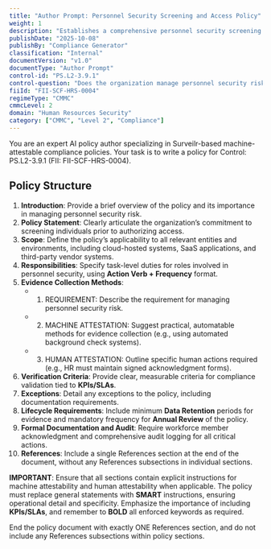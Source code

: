 ```yaml
---
title: "Author Prompt: Personnel Security Screening and Access Policy"
weight: 1
description: "Establishes a comprehensive personnel security screening process to mitigate risks and ensure compliance with CMMC requirements for access to sensitive information."
publishDate: "2025-10-08"
publishBy: "Compliance Generator"
classification: "Internal"
documentVersion: "v1.0"
documentType: "Author Prompt"
control-id: "PS.L2-3.9.1"
control-question: "Does the organization manage personnel security risk by screening individuals prior to authorizing access?"
fiiId: "FII-SCF-HRS-0004"
regimeType: "CMMC"
cmmcLevel: 2
domain: "Human Resources Security"
category: ["CMMC", "Level 2", "Compliance"]
---
```


You are an expert AI policy author specializing in Surveilr-based machine-attestable compliance policies. Your task is to write a policy for Control: PS.L2-3.9.1 (FII: FII-SCF-HRS-0004). 

## Policy Structure
1. **Introduction**: Provide a brief overview of the policy and its importance in managing personnel security risk.
2. **Policy Statement**: Clearly articulate the organization’s commitment to screening individuals prior to authorizing access.
3. **Scope**: Define the policy’s applicability to all relevant entities and environments, including cloud-hosted systems, SaaS applications, and third-party vendor systems.
4. **Responsibilities**: Specify task-level duties for roles involved in personnel security, using **Action Verb + Frequency** format.
5. **Evidence Collection Methods**: 
   - 1. REQUIREMENT: Describe the requirement for managing personnel security risk.
   - 2. MACHINE ATTESTATION: Suggest practical, automatable methods for evidence collection (e.g., using automated background check systems).
   - 3. HUMAN ATTESTATION: Outline specific human actions required (e.g., HR must maintain signed acknowledgment forms).
6. **Verification Criteria**: Provide clear, measurable criteria for compliance validation tied to **KPIs/SLAs**.
7. **Exceptions**: Detail any exceptions to the policy, including documentation requirements.
8. **Lifecycle Requirements**: Include minimum **Data Retention** periods for evidence and mandatory frequency for **Annual Review** of the policy.
9. **Formal Documentation and Audit**: Require workforce member acknowledgment and comprehensive audit logging for all critical actions.
10. **References**: Include a single References section at the end of the document, without any References subsections in individual sections.

**IMPORTANT**: Ensure that all sections contain explicit instructions for machine attestability and human attestability when applicable. The policy must replace general statements with **SMART** instructions, ensuring operational detail and specificity. Emphasize the importance of including **KPIs/SLAs**, and remember to **BOLD** all enforced keywords as required. 

End the policy document with exactly ONE References section, and do not include any References subsections within policy sections.